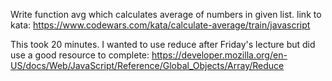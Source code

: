 
Write function avg which calculates average of numbers in given list.
link to kata: https://www.codewars.com/kata/calculate-average/train/javascript

This took 20 minutes. I wanted to use reduce after Friday's lecture but did use a good resource to complete:
https://developer.mozilla.org/en-US/docs/Web/JavaScript/Reference/Global_Objects/Array/Reduce